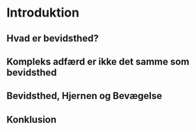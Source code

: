 # Introduktion


## Hvad er bevidsthed?


## Kompleks adfærd er ikke det samme som bevidsthed



## Bevidsthed, Hjernen og Bevægelse


## Konklusion